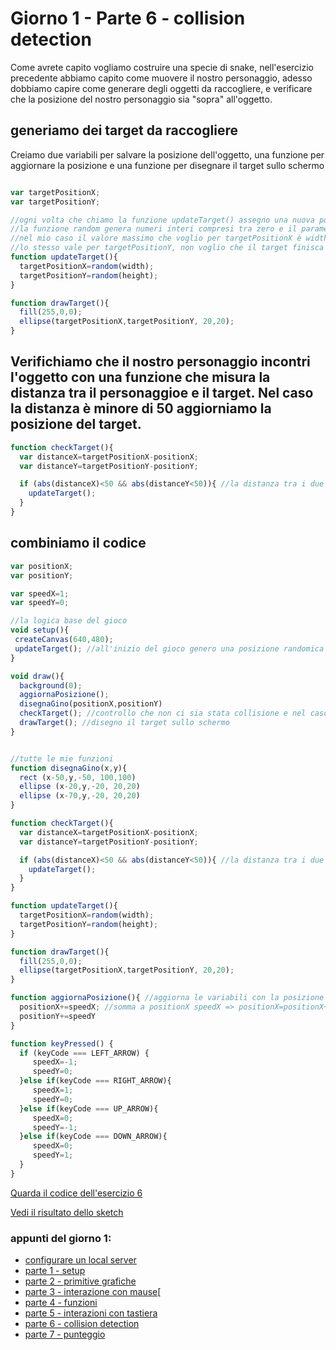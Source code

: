 # Giorno 1 - Parte 6 - collision detection
Come avrete capito vogliamo costruire una specie di snake, nell'esercizio precedente abbiamo capito come muovere il nostro personaggio, adesso dobbiamo capire come generare degli oggetti da raccogliere, e verificare che la posizione del nostro personaggio sia "sopra" all'oggetto.

## generiamo dei target da raccogliere
Creiamo due variabili per salvare la posizione dell'oggetto, una funzione per aggiornare la posizione e una funzione per disegnare il target sullo schermo

```javascript

var targetPositionX;
var targetPositionY;

//ogni volta che chiamo la funzione updateTarget() assegno una nuova posizione randomica al target.
//la funzione random genera numeri interi compresi tra zero e il parametro in ingresso
//nel mio caso il valore massimo che voglio per targetPositionX è width, ovvero la larghezza dello schermo
//lo stesso vale per targetPositionY, non voglio che il target finisca fuori dallo schermo
function updateTarget(){
  targetPositionX=random(width);
  targetPositionY=random(height);
}

function drawTarget(){
  fill(255,0,0);
  ellipse(targetPositionX,targetPositionY, 20,20);
}
```
## Verifichiamo che il nostro personaggio incontri l'oggetto con una funzione che misura la distanza tra il personaggioe e il target. Nel caso la distanza è minore di 50 aggiorniamo la posizione del target.

```javascript
function checkTarget(){
  var distanceX=targetPositionX-positionX;
  var distanceY=targetPositionY-positionY;

  if (abs(distanceX)<50 && abs(distanceY<50)){ //la distanza tra i due oggetti può essere anche negativa uso abs() per ottenere il valore assoluto
    updateTarget();
  }
}
```

## combiniamo il codice

```javascript
var positionX;
var positionY;

var speedX=1;
var speedY=0;

//la logica base del gioco
void setup(){
 createCanvas(640,480);
 updateTarget(); //all'inizio del gioco genero una posizione randomica per i target
}

void draw(){
  background(0);
  aggiornaPosizione();
  disegnaGino(positionX,positionY)
  checkTarget(); //controllo che non ci sia stata collisione e nel caso cambio la posixione del target
  drawTarget(); //disegno il target sullo schermo
}


//tutte le mie funzioni
function disegnaGino(x,y){
  rect (x-50,y,-50, 100,100)
  ellipse (x-20,y,-20, 20,20)
  ellipse (x-70,y,-20, 20,20)
}

function checkTarget(){
  var distanceX=targetPositionX-positionX;
  var distanceY=targetPositionY-positionY;

  if (abs(distanceX)<50 && abs(distanceY<50)){ //la distanza tra i due oggetti può essere anche negativa uso abs() per ottenere il valore assoluto
    updateTarget();
  }
}

function updateTarget(){
  targetPositionX=random(width);
  targetPositionY=random(height);
}

function drawTarget(){
  fill(255,0,0);
  ellipse(targetPositionX,targetPositionY, 20,20);
}

function aggiornaPosizione(){ //aggiorna le variabili con la posizione del mouse
  positionX+=speedX; //somma a positionX speedX => positionX=positionX+speedX
  positionY+=speedY
}

function keyPressed() {
  if (keyCode === LEFT_ARROW) {
     speedX=-1;
     speedY=0;
  }else if(keyCode === RIGHT_ARROW){
     speedX=1;
     speedY=0;
  }else if(keyCode === UP_ARROW){
     speedX=0;
     speedY=-1;
  }else if(keyCode === DOWN_ARROW){
     speedX=0;
     speedY=1;
  }
}

```

[Quarda il codice dell'esercizio 6](https://github.com/lorenzoromagnoli/p5js_workshop/blob/master/giorno1/6_collision-detection/sketch.js)

[Vedi il risultato dello sketch](https://lorenzoromagnoli.github.io/p5js_workshop/giorno1/6_collision-detection)

### appunti del giorno 1:
- [configurare un local server](https://lorenzoromagnoli.github.io/p5js_workshop/giorno1/setup_atom-live-server.html)
- [parte 1 - setup ](https://lorenzoromagnoli.github.io/p5js_workshop/giorno1/parte1-setup.html)
- [parte 2 - primitive grafiche](https://lorenzoromagnoli.github.io/p5js_workshop/giorno1/parte2-primitive-grafiche.html)
- [parte 3 - interazione con mause](https://lorenzoromagnoli.github.io/p5js_workshop/giorno1/parte3-interazioni_col_mouse.html)[
- [parte 4 - funzioni](https://lorenzoromagnoli.github.io/p5js_workshop/giorno1/parte4-funzioni.html)
- [parte 5 - interazioni con tastiera](https://lorenzoromagnoli.github.io/p5js_workshop/giorno1/parte5-interazioni-con-tastiera.html)
- [parte 6 - collision detection](https://lorenzoromagnoli.github.io/p5js_workshop/giorno1/parte6-collision-detection.html)
- [parte 7 - punteggio](punteggio)
